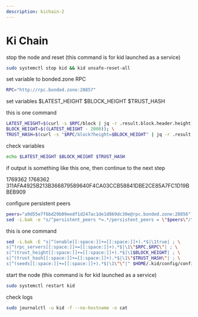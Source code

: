 ```yaml
---
description: kichain-2
---
```


# Ki Chain



stop the node and reset (this command is for kid launched as a service)

```bash
sudo systemctl stop kid && kid unsafe-reset-all
```

set variable to bonded.zone RPC

```bash
RPC="http://rpc.bonded.zone:28857"
```

set variables $LATEST\_HEIGHT $BLOCK\_HEIGHT $TRUST\_HASH

this is one command

```bash
LATEST_HEIGHT=$(curl -s $RPC/block | jq -r .result.block.header.height); \
BLOCK_HEIGHT=$((LATEST_HEIGHT - 2000)); \
TRUST_HASH=$(curl -s "$RPC/block?height=$BLOCK_HEIGHT" | jq -r .result.block_id.hash)
```

check variables

```bash
echo $LATEST_HEIGHT $BLOCK_HEIGHT $TRUST_HASH
```

if output is something like this one, then continue to the next step

1769362 1768362 311AFA4925B213B366879589640F4CA03CCB58841DBE2CE85A7FC1D19BBEB909

configure persistent peers

```bash
peers="a9d55e7f6bd29b09eedf1d247ac1de1d869dc30e@rpc.bonded.zone:28856"
sed -i.bak -e "s/^persistent_peers *=.*/persistent_peers = \"$peers\"/" $HOME/.kid/config/config.toml
```

this is one command

```bash
sed -i.bak -E "s|^(enable[[:space:]]+=[[:space:]]+).*$|\1true| ; \
s|^(rpc_servers[[:space:]]+=[[:space:]]+).*$|\1\"$RPC,$RPC\"| ; \
s|^(trust_height[[:space:]]+=[[:space:]]+).*$|\1$BLOCK_HEIGHT| ; \
s|^(trust_hash[[:space:]]+=[[:space:]]+).*$|\1\"$TRUST_HASH\"| ; \
s|^(seeds[[:space:]]+=[[:space:]]+).*$|\1\"\"|" $HOME/.kid/config/config.toml
```

start the node (this command is for kid launched as a service)

```bash
sudo systemctl restart kid
```

check logs

```bash
sudo journalctl -u kid -f --no-hostname -o cat
```
